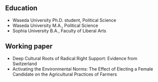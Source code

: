 ## Education
- Waseda University Ph.D. student, Political Science
- Waseda University M.A., Political Science
- Sophia University B.A., Faculty of Liberal Arts

## Working paper
- Deep Cultural Roots of Radical Right Support: Evidence from Switzerland
- Activating the Environmental Norms: The Effect of Electing a Female Candidate on the Agricultural Practices of
Farmers
